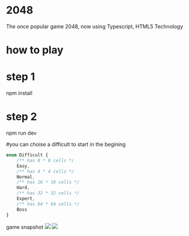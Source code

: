 # 2048
The once popular game 2048, now using Typescript, HTML5 Technology

# how to play

# step 1
npm install
# step 2 
npm run dev


#you can choise a difficult to start  in the begining
```typescript   
enum Difficult {
    /** has 8 * 8 cells */
    Easy,
    /** has 4 * 4 cells */
    Normal,
    /** has 16 * 16 cells */
    Hard,
    /** has 32 * 32 cells */
    Expert,
    /** has 64 * 64 cells */
    Boss
}
```

game snapshot
<img src='/src/gitResource/16.png'>
<img src='/src/gitResource/32.png'>